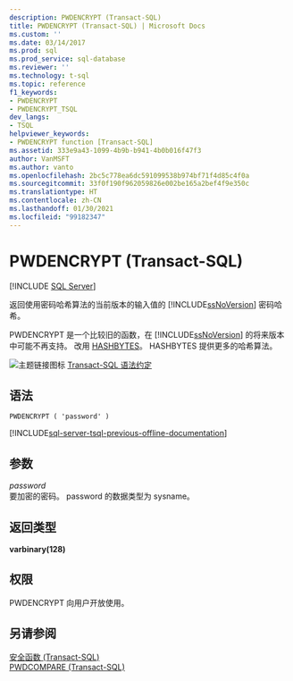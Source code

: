 ```yaml
---
description: PWDENCRYPT (Transact-SQL)
title: PWDENCRYPT (Transact-SQL) | Microsoft Docs
ms.custom: ''
ms.date: 03/14/2017
ms.prod: sql
ms.prod_service: sql-database
ms.reviewer: ''
ms.technology: t-sql
ms.topic: reference
f1_keywords:
- PWDENCRYPT
- PWDENCRYPT_TSQL
dev_langs:
- TSQL
helpviewer_keywords:
- PWDENCRYPT function [Transact-SQL]
ms.assetid: 333e9a43-1099-4b9b-b941-4b0b016f47f3
author: VanMSFT
ms.author: vanto
ms.openlocfilehash: 2bc5c778ea6dc591099538b974bf71f4d85c4f0a
ms.sourcegitcommit: 33f0f190f962059826e002be165a2bef4f9e350c
ms.translationtype: HT
ms.contentlocale: zh-CN
ms.lasthandoff: 01/30/2021
ms.locfileid: "99182347"
---
```

# <a name="pwdencrypt-transact-sql"></a>PWDENCRYPT (Transact-SQL)
[!INCLUDE [SQL Server](../../includes/applies-to-version/sqlserver.md)]

  返回使用密码哈希算法的当前版本的输入值的 [!INCLUDE[ssNoVersion](../../includes/ssnoversion-md.md)] 密码哈希。  
  
 PWDENCRYPT 是一个比较旧的函数，在 [!INCLUDE[ssNoVersion](../../includes/ssnoversion-md.md)] 的将来版本中可能不再支持。 改用 [HASHBYTES](../../t-sql/functions/hashbytes-transact-sql.md)。 HASHBYTES 提供更多的哈希算法。  
  
 ![主题链接图标](../../database-engine/configure-windows/media/topic-link.gif "“主题链接”图标") [Transact-SQL 语法约定](../../t-sql/language-elements/transact-sql-syntax-conventions-transact-sql.md)  
  
## <a name="syntax"></a>语法  
  
```syntaxsql
PWDENCRYPT ( 'password' )  
```  
  
[!INCLUDE[sql-server-tsql-previous-offline-documentation](../../includes/sql-server-tsql-previous-offline-documentation.md)]

## <a name="arguments"></a>参数
 *password*  
 要加密的密码。 password 的数据类型为 sysname。  
  
## <a name="return-types"></a>返回类型  
 **varbinary(128)**  
  
## <a name="permissions"></a>权限  
 PWDENCRYPT 向用户开放使用。  
  
## <a name="see-also"></a>另请参阅  
 [安全函数 (Transact-SQL)](../../t-sql/functions/security-functions-transact-sql.md)   
 [PWDCOMPARE (Transact-SQL)](../../t-sql/functions/pwdcompare-transact-sql.md)  
  
  
